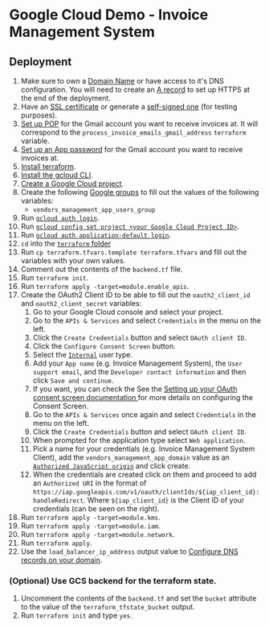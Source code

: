 # Google Cloud Demo - Invoice Management System

## Deployment

1. Make sure to own a [Domain Name](https://en.wikipedia.org/wiki/Domain_name) or have access to it's DNS configuration. You will need to create an [A record](https://support.google.com/a/answer/2576578?hl=en#zippy=%2Cconfigure-a-records-now) to set up HTTPS at the end of the deployment.
1. Have an [SSL certificate](https://www.cloudflare.com/en-ca/learning/ssl/what-is-an-ssl-certificate/) or generate a [self-signed one](https://www.ibm.com/docs/en/api-connect/2018.x?topic=overview-generating-self-signed-certificate-using-openssl) (for testing purposes).
1. [Set up POP](https://support.google.com/mail/answer/7104828?hl=en&visit_id=638357869590530116-627231305&rd=1) for the Gmail account you want to receive invoices at. It will correspond to the `process_invoice_emails_gmail_address` `terraform` variable.
1. [Set up an App password](https://support.google.com/mail/answer/185833?hl=en) for the Gmail account you want to receive invoices at. 
1. [Install terraform](https://developer.hashicorp.com/terraform/downloads).
1. [Install the gcloud CLI](https://cloud.google.com/sdk/docs/install).
1. [Create a Google Cloud project](https://cloud.google.com/resource-manager/docs/creating-managing-projects#creating_a_project).
1. Create the following [Google groups](https://cloud.google.com/iam/docs/groups-in-cloud-console) to fill out the values of the following variables:
   - `vendors_management_app_users_group`
1. Run [`gcloud auth login`](https://cloud.google.com/sdk/gcloud/reference/auth/login).
1. Run [`gcloud config set project <your Google Cloud Project ID>`](https://cloud.google.com/sdk/gcloud/reference/config/set).
1. Run [`gcloud auth application-default login`](https://cloud.google.com/sdk/gcloud/reference/auth/application-default/login).
1. `cd` into the [`terraform` folder](./infra/deployment/terraform/)
1. Run `cp terraform.tfvars.template terraform.tfvars` and fill out the variables with your own values.
1. Comment out the contents of the `backend.tf` file.
1. Run `terraform init`.
1. Run `terraform apply -target=module.enable_apis`.
1. Create the OAuth2 Client ID to be able to fill out the `oauth2_client_id` and `oauth2_client_secret` variables:
   1. Go to your Google Cloud console and select your project.
   1. Go to the `APIs & Services` and select `Credentials` in the menu on the left.
   1. Click the `Create Credentials` button and select `OAuth client ID`.
   1. Click the `Configure Consent Screen` button. 
   1. Select the [`Internal`](https://support.google.com/cloud/answer/10311615#user-type&zippy=%2Cinternal) user type.
   1. Add your `App name` (e.g. Invoice Management System), the `User support email`, and the `Developer contact information` and then click `Save and continue`.
   1. If you want, you can check the See the [Setting up your OAuth consent screen documentation
](https://support.google.com/cloud/answer/10311615?hl=en) for more details on configuring the Consent Screen.
   1. Go to the `APIs & Services` once again and select `Credentials` in the menu on the left.
   1. Click the `Create Credentials` button and select `OAuth client ID`.
   1. When prompted for the application type select `Web application`.
   1. Pick a name for your credentials (e.g. Invoice Management System Client), add the `vendors_management_app_domain` value as an [`Authorized JavaScript origin`](https://developers.google.com/identity/protocols/oauth2/javascript-implicit-flow#creatingcred) and click create.
   1. When the credentials are created click on them and proceed to add an `Authorized URI` in the format of `https://iap.googleapis.com/v1/oauth/clientIds/${iap_client_id}:handleRedirect`. Where `${iap_client_id}` is the Client ID of your credentials (can be seen on the right).
1. Run `terraform apply -target=module.kms`.
1. Run `terraform apply -target=module.iam`.
1. Run `terraform apply -target=module.network`.
1. Run `terraform apply`.
1. Use the `load_balancer_ip_address` output value to [Configure DNS records on your domain](https://cloud.google.com/run/docs/multiple-regions#dns-config).

### (Optional) Use GCS backend for the terraform state.

1. Uncomment the contents of the `backend.tf` and set the `bucket` attribute to the value of the `terraform_tfstate_bucket` output.
1. Run `terraform init` and type `yes`.
